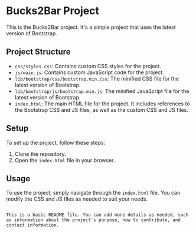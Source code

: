 # Bucks2Bar Project

This is the Bucks2Bar project. It's a simple project that uses the latest version of Bootstrap.

## Project Structure

- `css/styles.css`: Contains custom CSS styles for the project.
- `js/main.js`: Contains custom JavaScript code for the project.
- `lib/bootstrap/css/bootstrap.min.css`: The minified CSS file for the latest version of Bootstrap.
- `lib/bootstrap/js/bootstrap.min.js`: The minified JavaScript file for the latest version of Bootstrap.
- `index.html`: The main HTML file for the project. It includes references to the Bootstrap CSS and JS files, as well as the custom CSS and JS files.

## Setup

To set up the project, follow these steps:

1. Clone the repository.
2. Open the `index.html` file in your browser.

## Usage

To use the project, simply navigate through the `index.html` file. You can modify the CSS and JS files as needed to suit your needs.
```

This is a basic README file. You can add more details as needed, such as information about the project's purpose, how to contribute, and contact information.